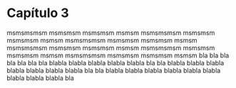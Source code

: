 # Capítulo 3

msmsmsmsm msmsmsm msmsmsm msmsm msmsmsmsm msmsmsm msmsmsm msmsm
msmsmsmsm msmsmsm msmsmsm msmsm msmsmsmsm msmsmsm msmsmsm msmsm
msmsmsmsm msmsmsm msmsmsm msmsm msmsmsmsm msmsmsm msmsmsm msmsm
bla bla bla bla bla bla bla blabla blabla blabla blabla blabla bla
bla blabla blabla blabla blabla blabla blabla blabla bla
bla blabla blabla blabla blabla blabla blabla blabla blabla blabla bla